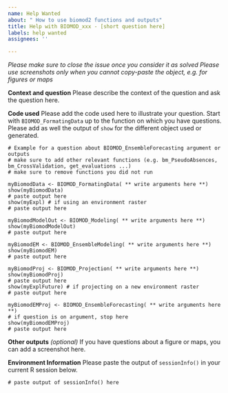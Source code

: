 ```yaml
---
name: Help Wanted
about: " How to use biomod2 functions and outputs"
title: Help with BIOMOD_xxx - [short question here]
labels: help wanted
assignees: ''

---
```


_Please make sure to close the issue once you consider it as solved_
_Please use screenshots only when you cannot copy-paste the object, e.g. for figures or maps_

**Context and question**
Please describe the context of the question and ask the question here.

**Code used**
Please add the code used here to illustrate your question. Start with `BIOMOD_FormatingData` up to the function on which you have questions. Please add as well the output of `show` for the different object used or generated. 

```
# Example for a question about BIOMOD_EnsembleForecasting argument or outputs
# make sure to add other relevant functions (e.g. bm_PseudoAbsences, bm_CrossValidation, get_evaluations ...)
# make sure to remove functions you did not run

myBiomodData <- BIOMOD_FormatingData( ** write arguments here **)
show(myBiomodData)
# paste output here
show(myExpl) # if using an environment raster
# paste output here

myBiomodModelOut <- BIOMOD_Modeling( ** write arguments here **)
show(myBiomodModelOut)
# paste output here

myBiomodEM <- BIOMOD_EnsembleModeling( ** write arguments here **)
show(myBiomodEM)
# paste output here

myBiomodProj <- BIOMOD_Projection( ** write arguments here **)
show(myBiomodProj)
# paste output here
show(myExplFuture) # if projecting on a new environment raster
# paste output here

myBiomodEMProj <- BIOMOD_EnsembleForecasting( ** write arguments here **)
# if question is on argument, stop here
show(myBiomodEMProj)
# paste output here
``` 

**Other outputs** _(optional)_
If you have questions about a figure or maps, you can add a screenshot here.

**Environment Information**
Please paste the output of `sessionInfo()` in your current R session below.
```
# paste output of sessionInfo() here
```
